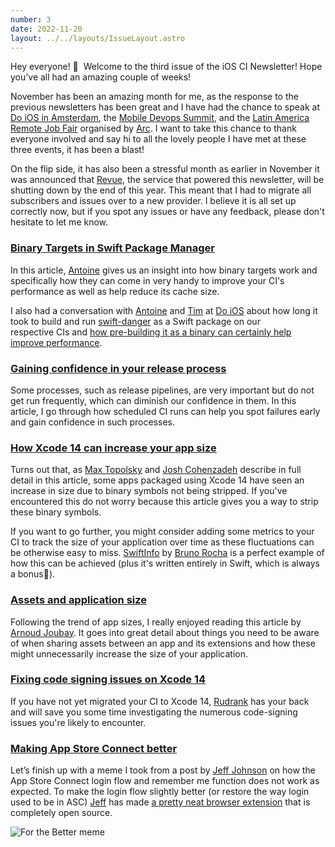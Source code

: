 ```yaml
---
number: 3
date: 2022-11-20
layout: ../../layouts/IssueLayout.astro
---
```


Hey everyone! 👋  Welcome to the third issue of the iOS CI Newsletter! Hope you’ve all had an amazing couple of weeks!  
  
November has been an amazing month for me, as the response to the previous newsletters has been great and I have had the chance to speak at [Do iOS in Amsterdam](https://do-ios.com), the [Mobile Devops Summit](https://www.mobiledevops.io/summit), and the [Latin America Remote Job Fair](https://www.codementor.io/events/exploring-the-power-of-swift-beyond-app-development-fprz1hw3tl?ref=arc-sourcers) organised by [Arc](https://arc.dev). I want to take this chance to thank everyone involved and say hi to all the lovely people I have met at these three events, it has been a blast!

On the flip side, it has also been a stressful month as earlier in November it was announced that [Revue](https://getrevue.co), the service that powered this newsletter, will be shutting down by the end of this year. This meant that I had to migrate all subscribers and issues over to a new provider. I believe it is all set up correctly now, but if you spot any issues or have any feedback, please don't hesitate to let me know.

### [Binary Targets in Swift Package Manager](https://www.avanderlee.com/optimization/binary-targets-swift-package-manager/)

In this article, [Antoine](https://twitter.com/twannl) gives us an insight into how binary targets work and specifically how they can come in very handy to improve your CI's performance as well as help reduce its cache size.

I also had a conversation with [Antoine](https://twitter.com/twannl) and [Tim](https://twitter.com/0xTim) at [Do iOS](https://do-ios.com) about how long it took to build and run [swift-danger](https://github.com/danger/swift) as a Swift package on our respective CIs and [how pre-building it as a binary can certainly help improve performance](https://github.com/danger/swift/issues/476#issue-1024788573).

### [Gaining confidence in your release process](https://www.polpiella.dev/testing-your-release-pipeline-using-fastlane)

Some processes, such as release pipelines, are very important but do not get run frequently, which can diminish our confidence in them. In this article, I go through how scheduled CI runs can help you spot failures early and gain confidence in such processes.

### [How Xcode 14 can increase your app size](https://www.emergetools.com/blog/posts/how-xcode14-unintentionally-increases-app-size)

Turns out that, as [Max Topolsky](https://twitter.com/mptop27) and [Josh Cohenzadeh](https://twitter.com/jshchnz) describe in full detail in this article, some apps packaged using Xcode 14 have seen an increase in size due to binary symbols not being stripped. If you've encountered this do not worry because this article gives you a way to strip these binary symbols.

If you want to go further, you might consider adding some metrics to your CI to track the size of your application over time as these fluctuations can be otherwise easy to miss. [SwiftInfo](https://github.com/rockbruno/SwiftInfo/blob/master/Sources/SwiftInfoCore/Providers/IPASizeProvider.swift) by [Bruno Rocha](https://twitter.com/rockbruno_) is a perfect example of how this can be achieved (plus it's written entirely in Swift, which is always a bonus🎉).

### [Assets and application size](https://sowenjub.me/writes/how-i-made-my-app-73-percent-ligther/)

Following the trend of app sizes, I really enjoyed reading this article by [Arnoud Joubay](https://twitter.com/sowenjub). It goes into great detail about things you need to be aware of when sharing assets between an app and its extensions and how these might unnecessarily increase the size of your application.

### [Fixing code signing issues on Xcode 14](https://blog.codemagic.io/code-signing-issues-in-xcode-14-and-how-to-fix-them/)

If you have not yet migrated your CI to Xcode 14, [Rudrank](https://twitter.com/rudrankriyam) has your back and will save you some time investigating the numerous code-signing issues you're likely to encounter.

### [Making App Store Connect better](https://lapcatsoftware.com/articles/crappstoreconnect2.html)

Let’s finish up with a meme I took from a post by [Jeff Johnson](https://twitter.com/lapcatsoftware) on how the App Store Connect login flow and remember me function does not work as expected. To make the login flow slightly better (or restore the way login used to be in ASC) [Jeff](https://twitter.com/lapcatsoftware) has made [a pretty neat browser extension](https://github.com/lapcat/AppStoreConnect) that is completely open source.

![For the Better meme](https://lapcatsoftware.com/articles/crapstoreconnect2.jpg)